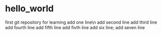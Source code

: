 # hello_world
first git repository for learning
add one line\n
add second line
add third line
add fourth line
add fifth line
add fivth line
add six line;
add seven line
